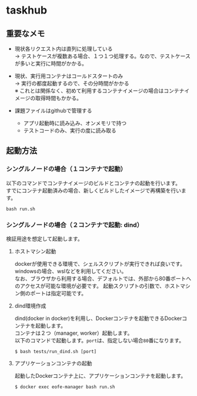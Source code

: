 # taskhub

## 重要なメモ

- 現状各リクエスト内は直列に処理している  
  → テストケースが複数ある場合、１つ１つ処理する。なので、テストケースが多いと実行に時間がかかる。

- 現状、実行用コンテナはコールドスタートのみ  
  → 実行の都度起動するので、その分時間がかかる  
  ※ これとは関係なく、初めて利用するコンテナイメージの場合はコンテナイメージの取得時間もかかる。

- 課題ファイルはgithubで管理する  
  - アプリ起動時に読み込み、オンメモリで持つ
  - テストコードのみ、実行の度に読み取る

## 起動方法

### シングルノードの場合（１コンテナで起動）

以下のコマンドでコンテナイメージのビルドとコンテナの起動を行います。  
すでにコンテナ起動済みの場合、新しくビルドしたイメージで再構築を行います。  

```
bash run.sh
```

### シングルノードの場合（２コンテナで起動: dind）

検証用途を想定して起動します。

1. ホストマシン起動  

    dockerが使用できる環境で、シェルスクリプトが実行できれば良いです。  
    windowsの場合、wslなどを利用してください。  
    なお、ブラウザから利用する場合、デフォルトでは、外部から80番ポートへのアクセスが可能な環境が必要です。
    起動スクリプトの引数で、ホストマシン側のポートは指定可能です。  

2. dind環境作成  

    dind(docker in docker)を利用し、Dockerコンテナを起動できるDockerコンテナを起動します。  
    コンテナは２つ（manager, worker）起動します。  
    以下のコマンドで起動します。`port`は、指定しない場合`80`番になります。  

    ```
    $ bash tests/run_dind.sh [port]
    ```

3. アプリケーションコンテナの起動  

    起動したDockerコンテナ上に、アプリケーションコンテナを起動します。  

    ```
    $ docker exec eofe-manager bash run.sh
    ```
